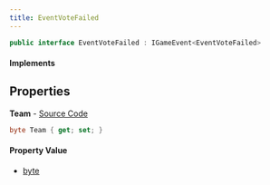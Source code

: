 ```yaml
---
title: EventVoteFailed
---
```


```csharp
public interface EventVoteFailed : IGameEvent<EventVoteFailed>
```

#### Implements

## Properties

**Team** - [Source Code](https://github.com/swiftly-solution/swiftlys2/blob/master/managed/src/SwiftlyS2.Generated/GameEvents/Interfaces/EventVoteFailed.cs#L20)

```csharp
byte Team { get; set; }
```

#### Property Value

- [byte](https://learn.microsoft.com/dotnet/api/system.byte)

